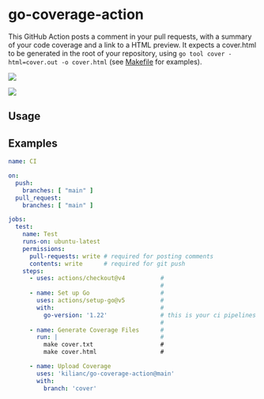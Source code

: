 # go-coverage-action

This GitHub Action posts a comment in your pull requests, with a summary of your code coverage and a link to a HTML preview. It expects a cover.html to be generated in the root of your repository, using `go tool cover -html=cover.out -o cover.html` (see [Makefile](./Makefile) for examples).

![](https://github.com/kilianc/go-coverage-action/assets/385716/db3512e5-acbb-441e-9f5e-2ed5f8c6a65c)

![](https://github.com/kilianc/go-coverage-action/assets/385716/bb4361f3-34db-4c9d-9970-794d3dded7b9)

## Usage



## Examples

```yaml
name: CI

on:
  push:
    branches: [ "main" ]
  pull_request:
    branches: [ "main" ]

jobs:
  test:
    name: Test
    runs-on: ubuntu-latest
    permissions:
      pull-requests: write # required for posting comments
      contents: write      # required for git push
    steps:
      - uses: actions/checkout@v4          #
                                           #
      - name: Set up Go                    #
        uses: actions/setup-go@v5          #
        with:                              #
          go-version: '1.22'               # this is your ci pipelines
                                           #
      - name: Generate Coverage Files      #
        run: |                             #
          make cover.txt                   #
          make cover.html                  #

      - name: Upload Coverage
        uses: 'kilianc/go-coverage-action@main'
        with:
          branch: 'cover'
```

